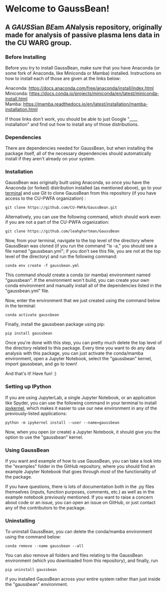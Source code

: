 # Welcome to GaussBean!

## A *GAUSS*ian *BE*am *AN*alysis repository, originally made for analysis of passive plasma lens data in the CU WARG group.

### Before Installing

Before you try to install GaussBean, make sure that you have Anaconda (or some fork of Anaconda, like Miniconda or Mamba) installed. Instructions on how to install each of those are given at the links below:

Anaconda: https://docs.anaconda.com/free/anaconda/install/index.html \
Miniconda: https://docs.conda.io/projects/miniconda/en/latest/miniconda-install.html \
Mamba: https://mamba.readthedocs.io/en/latest/installation/mamba-installation.html

If those links don't work, you should be able to just Google "____ installation" and find out how to install any of those distributions.

### Dependencies

There are dependencies needed for GaussBean, but when installing the package itself, all of the necessary dependencies should automatically install if they aren't already on your system.

### Installation

GaussBean was originally built using Anaconda, so once you have the Anaconda (or forked) distribution installed (as mentioned above), go to your <ins>terminal</ins> and use Git to clone GaussBean from this repository (if you have access to the CU-PWFA organization) :

```
git clone https://github.com/CU-PWFA/GaussBean.git
```

Alternatively, you can use the following command, which should work even if you are not a part of the CU-PWFA organization:

```
git clone https://github.com/leahghartman/GaussBean
```

Now, from your terminal, navigate to the top level of the directory where GaussBean was cloned (if you run the command "ls -a," you should see a file named "gaussbean.yml"; if you don't see this file, you are not at the top level of the directory) and run the following command:

```
conda env create -f gaussbean.yml
```

This command *should* create a conda (or mamba) environment named "gaussbean". If the environment won't build, you can create your own conda environment and manually install all of the dependencies listed in the "gaussbean.yml" file.

Now, enter the environment that we just created using the command below in the terminal:

```
conda activate gaussbean
```

Finally, install the gaussbean package using pip:

```
pip install gaussbean
```

Once you're done with this step, you can pretty much delete the top level of the directory related to this package. Every time you want to do any data analysis with this package, you can just activate the conda/mamba environment, open a Jupyter Notebook, select the "gaussbean" kernel, import gaussbean, and go to town!

And that's it! Have fun! :)

### Setting up IPython

If you are using JupyterLab, a single Jupyter Notebook, or an application like Spyder, you can use the following command in your terminal to install <ins>ipykernel</ins>, which makes it easier to use our new environment in any of the previously-listed applications:

```
python -m ipykernel install --user --name=gaussbean
```

Now, when you open (or create) a Jupyter Notebook, it should give you the option to use the "gaussbean" kernel.

### Using GaussBean

If you want and example of how to use GaussBean, you can take a look into the "examples" folder in the GitHub repository, where you should find an example Jupyter Notebook that goes through *most* of the functionality of the package.

If you have questions, there is lots of documentation both in the .py files themselves (inputs, function purposes, comments, etc.) as well as in the example notebook previously mentioned. If you want to raise a concern about code or an issue, you can open an issue on GitHub, or just contact any of the contributors to the package.

### Uninstalling

To uninstall GaussBean, you can delete the conda/mamba environment using the command below:

```
conda remove --name gaussbean --all
```

You can also remove all folders and files relating to the GaussBean environment (which you downloaded from this repository), and finally, run

```
pip uninstall gaussbean
```

if you installed GaussBean across your entire system rather than just inside the "gaussbean" environment.
